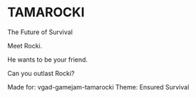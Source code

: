# TAMAROCKI
The Future of Survival

Meet Rocki.

He wants to be your friend.

Can you outlast Rocki?


Made for:
vgad-gamejam-tamarocki
Theme: Ensured Survival
